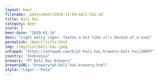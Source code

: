 ```yaml
---
layout: beer
filename: _posts/beer/2016-11-09-bali-hai.md
title: Bali hai
category: beer
score: 5
beer-date: "2020-01-16"
desc: "Light malty lager. Tastes a bit like it's devoid of a soul"
permalink: /beer/:title.html
img: /img/list/bali-hai.jpeg
untappd: "https://untappd.com/b/pt-bali-hai-brewery-bali-hai/20047"
country: "Indonesia"
brewery: "PT Bali Hai Brewery"
breweryURL: "brewery/pt-bali-hai-brewery.html"
style: "Lager - Pale"
---
```

